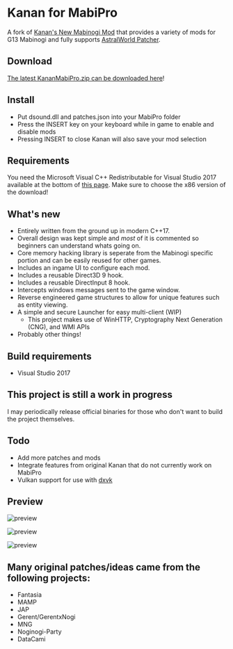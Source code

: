 # Kanan for MabiPro
A fork of [Kanan's New Mabinogi Mod](https://github.com/cursey/kanan-new) that provides a variety of mods for G13 Mabinogi and fully supports [AstralWorld Patcher](https://github.com/slargi/FantasiaG13).

## Download
[The latest KananMabiPro.zip can be downloaded here](https://github.com/ryuugana/kanan-mabipro/releases/latest/download/KananMabiPro.zip)!

## Install
* Put dsound.dll and patches.json into your MabiPro folder 
* Press the INSERT key on your keyboard while in game to enable and disable mods
* Pressing INSERT to close Kanan will also save your mod selection

## Requirements
You need the Microsoft Visual C++ Redistributable for Visual Studio 2017 available at the bottom of [this page](https://www.visualstudio.com/downloads/). Make sure to choose the x86 version of the download!

## What's new
* Entirely written from the ground up in modern C++17. 
* Overall design was kept simple and *most* of it is commented so beginners can understand whats going on.
* Core memory hacking library is seperate from the Mabinogi specific portion and can be easily reused for other games.
* Includes an ingame UI to configure each mod.
* Includes a reusable Direct3D 9 hook.
* Includes a reusable DirectInput 8 hook.
* Intercepts windows messages sent to the game window.
* Reverse engineered game structures to allow for unique features such as entity viewing.
* A simple and secure Launcher for easy multi-client (WIP)
	* This project makes use of WinHTTP, Cryptography Next Generation (CNG), and WMI APIs
* Probably other things!

## Build requirements
* Visual Studio 2017

## This project is still a work in progress
I may periodically release official binaries for those who don't want to build the project themselves.

## Todo
* Add more patches and mods
* Integrate features from original Kanan that do not currently work on MabiPro
* Vulkan support for use with [dxvk](https://github.com/doitsujin/dxvk)

## Preview
![preview](https://github.com/user-attachments/assets/acf53269-e3e7-4ede-8d88-f125a1c99276)


![preview](https://github.com/user-attachments/assets/7e684f6b-0462-4428-acc1-39d2f489cf50)


![preview](https://github.com/user-attachments/assets/3bf8e514-2717-4d8f-bbc2-ddb6ecdc4ea1)




## Many original patches/ideas came from the following projects:
* Fantasia
* MAMP
* JAP
* Gerent/GerentxNogi
* MNG
* Noginogi-Party
* DataCami
